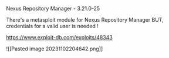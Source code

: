 Nexus Repository Manager - 3.21.0-25


There's a metasploit module for Nexus Repository Manager BUT, credentials for a valid user is needed !

https://www.exploit-db.com/exploits/48343

![[Pasted image 20231102204642.png]]
